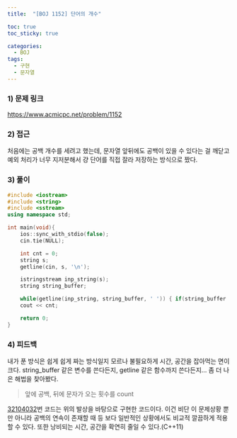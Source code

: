 ```yaml
---
title:  "[BOJ 1152] 단어의 개수"

toc: true
toc_sticky: true

categories:
  - BOJ
tags:
  - 구현
  - 문자열
---
```


### 1) 문제 링크

<https://www.acmicpc.net/problem/1152>

### 2) 접근

처음에는 공백 개수를 세려고 했는데, 문자열 앞뒤에도 공백이 있을 수 있다는 걸 깨닫고 예외 처리가 너무 지저분해서 걍 단어를 직접 잘라 저장하는 방식으로 짰다.

### 3) 풀이

```cpp
#include <iostream>
#include <string>
#include <sstream>
using namespace std;

int main(void){
    ios::sync_with_stdio(false);
    cin.tie(NULL);

    int cnt = 0;
    string s;
    getline(cin, s, '\n');

    istringstream inp_string(s);
    string string_buffer;

    while(getline(inp_string, string_buffer, ' ')) { if(string_buffer != "") ++cnt; }
    cout << cnt;

    return 0;
}
```

### 4) 피드백

내가 푼 방식은 쉽게 쉽게 짜는 방식일지 모르나 불필요하게 시간, 공간을 잡아먹는 면이 크다. string_buffer 같은 변수를 쓴다든지, getline 같은 함수까지 쓴다든지… 좀 더 나은 해법을 찾아봤다.

> 앞에 공백, 뒤에 문자가 오는 횟수를 count

[32104032](https://www.acmicpc.net/source/32104032)번 코드는 위의 발상을 바탕으로 구현한 코드이다. 이건 비단 이 문제상황 뿐만 아니라 공백의 연속이 존재할 때 등 보다 일반적인 상황에서도 비교적 깔끔하게 적용할 수 있다. 또한 낭비되는 시간, 공간을 확연히 줄일 수 있다.(C++11)